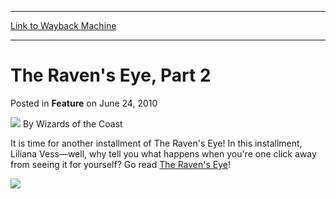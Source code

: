
---
[Link to Wayback Machine](https://web.archive.org/web/20220528191929/https://magic.wizards.com/en/articles/archive/feature/ravens-eye-part-2-2010-06-24-0)

[_metadata_:author]:- "Wizards of the Coast"
[_metadata_:description]:- "It is time for another installment of The Raven's Eye! In this installment, Liliana Vess—well, why tell you what happens when you're one click away from seeing it for yourself? Go read The Raven's Eye!"
[_metadata_:generator]:- "Drupal 7 (http://drupal.org)"
[_metadata_:publish_date]:- "2010-06-24"
[_metadata_:title]:- "The Raven's Eye, Part 2"
[_metadata_:wayback_capture_timestamp]:- "2022-05-28 19:19:29+00:00"
[_metadata_:wayback_raw_url]:- "https://web.archive.org/web/20220528191929id_/https://magic.wizards.com/en/articles/archive/feature/ravens-eye-part-2-2010-06-24-0"
[_metadata_:wayback_url]:- "https://magic.wizards.com/en/articles/archive/feature/ravens-eye-part-2-2010-06-24-0"
---


The Raven's Eye, Part 2
=======================



 Posted in **Feature**
 on June 24, 2010 






![](https://media.magic.wizards.com/styles/auth_small/public/images/person/wizards_author.jpg)
By Wizards of the Coast











It is time for another installment of The Raven's Eye! In this installment, Liliana Vess—well, why tell you what happens when you're one click away from seeing it for yourself? Go read [The Raven's Eye](/en/node/629616)!

[![](https://media.magic.wizards.com/image_legacy_migration/mtg/images/daily/features/feature96a_thumb.jpg)](/en/node/629616)







